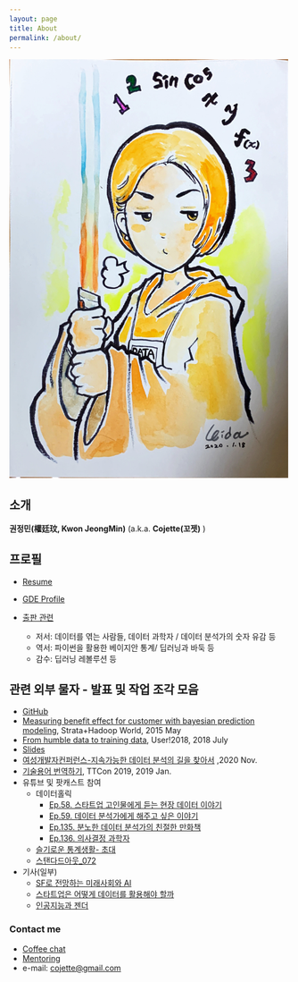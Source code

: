 ```yaml
---
layout: page
title: About
permalink: /about/
---
```


<img src="https://raw.githubusercontent.com/cojette/cojette.github.io/master/IMG_3030.JPG" width="500" >

## 소개  
 **권정민(權廷玟, Kwon JeongMin)** (a.k.a. **Cojette(꼬젯)** )
 

## 프로필
 * [Resume](https://www.linkedin.com/in/jeongmin-kwon-a5069734/)

 * [GDE Profile](https://developers.google.com/community/experts/directory/profile/profile-jeongmin-kwon)

 * [출판 관련](https://www.yes24.com/24/AuthorFile/Author/196527)
    * 저서: 데이터를 엮는 사람들, 데이터 과학자 / 데이터 분석가의 숫자 유감 등
    * 역서: 파이썬을 활용한 베이지안 통계/ 딥러닝과 바둑 등
    * 감수: 딥러닝 레볼루션 등

## 관련 외부 물자 - 발표 및 작업 조각 모음
  * [GitHub](https://github.com/cojette)
  * [Measuring benefit effect for customer with bayesian prediction modeling](http://strataconf.com/big-data-conference-uk-2015/public/schedule/detail/39592), Strata+Hadoop World, 2015 May  
  * [From humble data to training data](https://github.com/cojette/useR2018_datawrangling/blob/master/useR2018_poordatawrangling.pdf), User!2018, 2018 July
  * [Slides](http://www.slideshare.net/cojette)
  * [여성개발자컨퍼런스-지속가능한 데이터 분석의 길을 찾아서](https://www.youtube.com/watch?v=j-tR8nm2CxU) ,2020 Nov.
  * [기술용어 번역하기](https://www.youtube.com/watch?v=GELHl0yrbhc), TTCon 2019, 2019 Jan.
  * 유튜브 및 팟캐스트 참여
    * 데이터홀릭
       * [Ep.58. 스타트업 고인물에게 듣는 현장 데이터 이야기](https://www.youtube.com/watch?v=rundDBrMAxU)
       * [Ep.59. 데이터 분석가에게 해주고 싶은 이야기](https://www.youtube.com/watch?v=rundDBrMAxU)
       * [Ep.135. 분노한 데이터 분석가의 친절한 만화책](https://www.youtube.com/watch?v=nPbr1BmtbTo&t=2s)
       * [Ep.136. 의사결정 과학자](https://www.youtube.com/watch?v=nPbr1BmtbTo&t=2s)
    * [슬기로운 통계생활- 초대](https://www.youtube.com/watch?v=UN7bg-57NOI)
    * [스탠다드아웃_072](https://stdout.fm/72/)
  * 기사(일부)
    * [SF로 전망하는 미래사회와 AI](https://www.sciencetimes.co.kr/news/ai-%EA%B0%80%EC%A1%B1%EC%95%A0-%EB%8A%90%EB%82%84-%EC%88%98-%EC%9E%88%EC%9D%84%EA%B9%8C/)
    * [스타트업은 어떻게 데이터를 활용해야 할까](https://platum.kr/archives/22023)
    * [인공지능과 젠더](http://m.ildaro.com/8114)
  
### Contact me
* [Coffee chat](https://www.hithere.co/jeongminkwon)
* [Mentoring](https://inf.run/8oXe)
* e-mail: [cojette@gmail.com](mailto:cojette@gmail.com)
